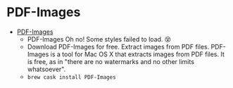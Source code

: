 # PDF-Images
- [PDF-Images](https://sourceforge.net/projects/pdf-images/)
  -  PDF-Images Oh no! Some styles failed to load. 😵
  - Download PDF-Images for free. Extract images from PDF files. PDF-Images is a tool for Mac OS X that extracts images from PDF files. It is free, as in "there are no watermarks and no other limits whatsoever".
  - `brew cask install PDF-Images`
